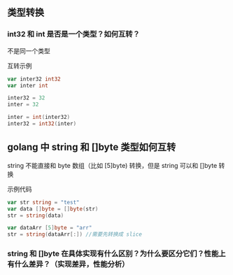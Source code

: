 ## 类型转换

### int32 和 int 是否是一个类型？如何互转？

不是同一个类型

互转示例

```go
var inter32 int32
var inter int

inter32 = 32
inter = 32

inter = int(inter32)
inter32 = int32(inter)
```

## golang 中 string 和 []byte 类型如何互转

string 不能直接和 byte 数组（比如 [5]byte) 转换，但是 string 可以和 []byte 转换

示例代码

```go
var str string = "test"
var data []byte = []byte(str)
str = string(data)

var dataArr [5]byte = "arr"
str = string(dataArr[:]) //需要先转换成 slice
```

### string 和 []byte 在具体实现有什么区别？为什么要区分它们？性能上有什么差异？（实现差异，性能分析）